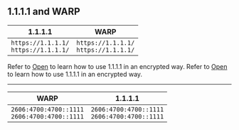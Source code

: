 
## 1.1.1.1 and WARP



|       1.1.1.1      |                    WARP                   |
| --------------- | ----------------------------------------- |
| `https://1.1.1.1/` <br/>`https://1.1.1.1/` | `https://1.1.1.1/` <br/>`https://1.1.1.1/` |

Refer to [Open](https://1.1.1.1/) to learn how to use 1.1.1.1 in an encrypted way.
Refer to [Open](https://www.google.com/) to learn how to use 1.1.1.1 in an encrypted way.

---


|  WARP            | 1.1.1.1                                      |
| -----------------|-------------------------------------------|
|  `2606:4700:4700::1111` <br/>`2606:4700:4700::1111` | `2606:4700:4700::1111` <br/>`2606:4700:4700::1111` |
